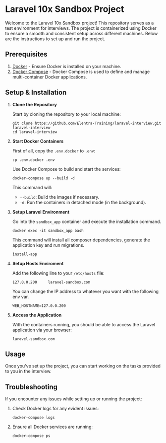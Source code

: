 # Laravel 10x Sandbox Project

Welcome to the Laravel 10x Sandbox project! This repository serves as a test environment for interviews. The project is containerized using Docker to ensure a smooth and consistent setup across different machines. Below are the instructions to set up and run the project.

## Prerequisites

1. [Docker](https://www.docker.com/get-started) - Ensure Docker is installed on your machine.
2. [Docker Compose](https://docs.docker.com/compose/install/) - Docker Compose is used to define and manage multi-container Docker applications.

## Setup & Installation

1. **Clone the Repository**

   Start by cloning the repository to your local machine:

   ```
   git clone https://github.com/Elentra-Training/laravel-interview.git laravel-interview
   cd laravel-interview
   ```

2. **Start Docker Containers**

   First of all, copy the `.env.docker` to `.env`:

   ```
   cp .env.docker .env
   ```

   Use Docker Compose to build and start the services:

   ```
   docker-compose up --build -d
   ```

   This command will:

    - `--build`: Build the images if necessary.
    - `-d`: Run the containers in detached mode (in the background).

3. **Setup Laravel Environment**

   Go into the `sandbox_app` container and execute the installation command.

   ```
   docker exec -it sandbox_app bash
   ```

   This command will install all composer dependencies, generate the application key and run migrations.

   ```
   install-app
   ```

4. **Setup Hosts Enviroment**

   Add the following line to your `/etc/hosts` file:

   ```
   127.0.0.200     laravel-sandbox.com
   ```

   You can change the IP address to whatever you want with the following env var.

   ```properties
   WEB_HOSTNAME=127.0.0.200 
   ```

5. **Access the Application**

   With the containers running, you should be able to access the Laravel application via your browser:

   ```
   laravel-sandbox.com
   ```

## Usage

Once you've set up the project, you can start working on the tasks provided to you in the interview.

## Troubleshooting

If you encounter any issues while setting up or running the project:

1. Check Docker logs for any evident issues:

   ```
   docker-compose logs
   ```

2. Ensure all Docker services are running:

   ```
   docker-compose ps
   ```
